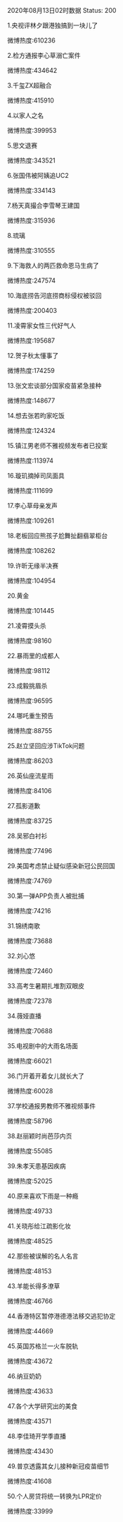 2020年08月13日02时数据
Status: 200

1.央视评林夕跟港独搞到一块儿了

微博热度:610236

2.检方通报李心草溺亡案件

微博热度:434642

3.千玺ZX超融合

微博热度:415910

4.以家人之名

微博热度:399953

5.思文退赛

微博热度:343521

6.张国伟被阿姨追UC2

微博热度:334143

7.杨天真撮合李雪琴王建国

微博热度:315936

8.琉璃

微博热度:310555

9.下海救人的两匹救命恩马生病了

微博热度:247574

10.海底捞告河底捞商标侵权被驳回

微博热度:200403

11.凌霄家女性三代好气人

微博热度:195687

12.贺子秋太懂事了

微博热度:174259

13.张文宏谈部分国家疫苗紧急接种

微博热度:148677

14.想去张若昀家吃饭

微博热度:124324

15.镇江男老师不雅视频发布者已投案

微博热度:113974

16.璇玑摘掉司凤面具

微博热度:111699

17.李心草母亲发声

微博热度:109261

18.老板回应熊孩子尬舞扯翻翡翠柜台

微博热度:108262

19.许昕无缘半决赛

微博热度:104954

20.黄金

微博热度:101445

21.凌霄摸头杀

微博热度:98160

22.暴雨里的成都人

微博热度:98112

23.成毅挑眉杀

微博热度:96595

24.哪吒重生预告

微博热度:88755

25.赵立坚回应涉TikTok问题

微博热度:86203

26.英仙座流星雨

微博热度:84106

27.孤影道歉

微博热度:83725

28.吴邪白衬衫

微博热度:77496

29.美国考虑禁止疑似感染新冠公民回国

微博热度:74769

30.第一弹APP负责人被批捕

微博热度:74216

31.锦绣南歌

微博热度:73688

32.刘心悠

微博热度:72460

33.高考生暑期扎堆割双眼皮

微博热度:72378

34.薇娅直播

微博热度:70688

35.电视剧中的大雨名场面

微博热度:66021

36.门开着开着女儿就长大了

微博热度:60028

37.学校通报男教师不雅视频事件

微博热度:58796

38.赵丽颖时尚芭莎内页

微博热度:55085

39.朱孝天患基因疾病

微博热度:52025

40.原来喜欢下雨是一种瘾

微博热度:49733

41.关晓彤给江疏影化妆

微博热度:48525

42.那些被误解的名人名言

微博热度:48153

43.羊能长得多潦草

微博热度:46766

44.香港特区暂停港德港法移交逃犯协定

微博热度:44669

45.英国苏格兰一火车脱轨

微博热度:43672

46.纳豆奶奶

微博热度:43633

47.各个大学研究出的美食

微博热度:43571

48.李佳琦开学季直播

微博热度:43430

49.普京透露其女儿接种新冠疫苗细节

微博热度:41608

50.个人房贷将统一转换为LPR定价

微博热度:33999

